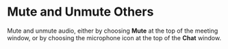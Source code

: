 # Mute and Unmute Others<a name="chime-mute"></a>

Mute and unmute audio, either by choosing **Mute** at the top of the meeting window, or by choosing the microphone icon at the top of the **Chat** window\.
